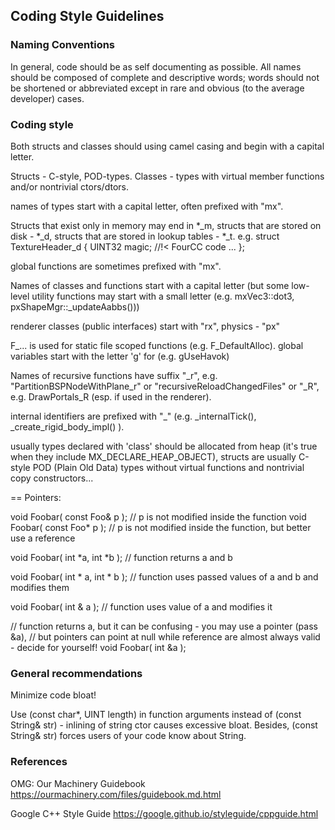 ##	Coding Style Guidelines

###	Naming Conventions

In general, code should be as self documenting as possible. All names should be
composed of complete and descriptive words; words should not be shortened or
abbreviated except in rare and obvious (to the average developer) cases.


###	Coding style

Both structs and classes should using camel casing and begin with a capital letter.

Structs - C-style, POD-types.
Classes - types with virtual member functions and/or nontrivial ctors/dtors.

names of types start with a capital letter, often prefixed with "mx".




Structs that exist only in memory may end in *_m, structs that are stored on disk - *_d, structs that are stored in lookup tables - *_t.
e.g.
struct TextureHeader_d
{
	UINT32		magic;	//!< FourCC code
...
};



global functions are sometimes prefixed with "mx".

Names of classes and functions start with a capital letter
(but some low-level utility functions may start with a small letter (e.g. mxVec3::dot3, pxShapeMgr::_updateAabbs()))

renderer classes (public interfaces) start with "rx",
physics - "px"

F_... is used for static file scoped functions (e.g. F_DefaultAlloc).
global variables start with the letter 'g' for  (e.g. gUseHavok)

Names of recursive functions have suffix "_r", e.g. "PartitionBSPNodeWithPlane_r" or "recursiveReloadChangedFiles"
or "_R", e.g. DrawPortals_R (esp. if used in the renderer).

internal identifiers are prefixed with "_" (e.g. _internalTick(), _create_rigid_body_impl() ).


usually types declared with 'class' should be allocated from heap (it's true when they include MX_DECLARE_HEAP_OBJECT),
structs are usually C-style POD (Plain Old Data) types without virtual functions and nontrivial copy constructors...


== Pointers:

void Foobar( const Foo& p );	// p is not modified inside the function
void Foobar( const Foo* p );	// p is not modified inside the function, but better use a reference

void Foobar( int *a, int *b );	// function returns a and b

void Foobar( int * a, int * b );	// function uses passed values of a and b and modifies them

void Foobar( int & a );	// function uses value of a and modifies it

// function returns a, but it can be confusing - you may use a pointer (pass &a),
// but pointers can point at null while reference are almost always valid - decide for yourself!
void Foobar( int &a );

###	 General recommendations

Minimize code bloat!

Use (const char*, UINT length) in function arguments instead of (const String& str) - inlining of string ctor causes excessive bloat.
Besides, (const String& str) forces users of your code know about String.


### References

OMG: Our Machinery Guidebook
https://ourmachinery.com/files/guidebook.md.html

Google C++ Style Guide
https://google.github.io/styleguide/cppguide.html
